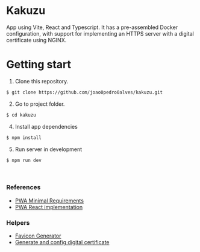 # Kakuzu

<p>
    App using Vite, React and Typescript. It has a pre-assembled Docker configuration, with support for implementing an HTTPS server with a digital certificate using NGINX.
</p>


# Getting start

1. Clone this repository.
```bash
$ git clone https://github.com/joao0pedro0alves/kakuzu.git
```
2. Go to project folder.
```bash
$ cd kakuzu
```
4. Install app dependencies
```bash
$ npm install
```
5. Run server in development
```bash
$ npm run dev
```
<br >


### References

- [PWA Minimal Requirements](https://vite-pwa-org.netlify.app/guide/pwa-minimal-requirements.html)
- [PWA React implementation](https://vite-pwa-org.netlify.app/frameworks/react.html)

### Helpers

- [Favicon Generator](https://realfavicongenerator.net/)
- [Generate and config digital certificate](/http/README.md)
